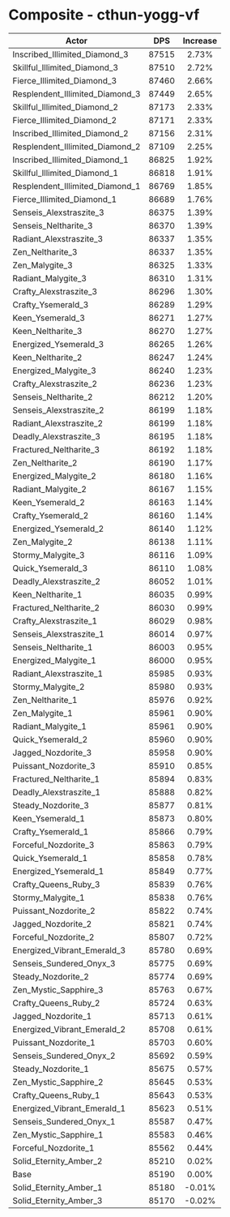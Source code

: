 # Composite - cthun-yogg-vf
| Actor | DPS | Increase |
|---|:---:|:---:|
|Inscribed_Illimited_Diamond_3|87515|2.73%|
|Skillful_Illimited_Diamond_3|87510|2.72%|
|Fierce_Illimited_Diamond_3|87460|2.66%|
|Resplendent_Illimited_Diamond_3|87449|2.65%|
|Skillful_Illimited_Diamond_2|87173|2.33%|
|Fierce_Illimited_Diamond_2|87171|2.33%|
|Inscribed_Illimited_Diamond_2|87156|2.31%|
|Resplendent_Illimited_Diamond_2|87109|2.25%|
|Inscribed_Illimited_Diamond_1|86825|1.92%|
|Skillful_Illimited_Diamond_1|86818|1.91%|
|Resplendent_Illimited_Diamond_1|86769|1.85%|
|Fierce_Illimited_Diamond_1|86689|1.76%|
|Senseis_Alexstraszite_3|86375|1.39%|
|Senseis_Neltharite_3|86370|1.39%|
|Radiant_Alexstraszite_3|86337|1.35%|
|Zen_Neltharite_3|86337|1.35%|
|Zen_Malygite_3|86325|1.33%|
|Radiant_Malygite_3|86310|1.31%|
|Crafty_Alexstraszite_3|86296|1.30%|
|Crafty_Ysemerald_3|86289|1.29%|
|Keen_Ysemerald_3|86271|1.27%|
|Keen_Neltharite_3|86270|1.27%|
|Energized_Ysemerald_3|86265|1.26%|
|Keen_Neltharite_2|86247|1.24%|
|Energized_Malygite_3|86240|1.23%|
|Crafty_Alexstraszite_2|86236|1.23%|
|Senseis_Neltharite_2|86212|1.20%|
|Senseis_Alexstraszite_2|86199|1.18%|
|Radiant_Alexstraszite_2|86199|1.18%|
|Deadly_Alexstraszite_3|86195|1.18%|
|Fractured_Neltharite_3|86192|1.18%|
|Zen_Neltharite_2|86190|1.17%|
|Energized_Malygite_2|86180|1.16%|
|Radiant_Malygite_2|86167|1.15%|
|Keen_Ysemerald_2|86163|1.14%|
|Crafty_Ysemerald_2|86160|1.14%|
|Energized_Ysemerald_2|86140|1.12%|
|Zen_Malygite_2|86138|1.11%|
|Stormy_Malygite_3|86116|1.09%|
|Quick_Ysemerald_3|86110|1.08%|
|Deadly_Alexstraszite_2|86052|1.01%|
|Keen_Neltharite_1|86035|0.99%|
|Fractured_Neltharite_2|86030|0.99%|
|Crafty_Alexstraszite_1|86029|0.98%|
|Senseis_Alexstraszite_1|86014|0.97%|
|Senseis_Neltharite_1|86003|0.95%|
|Energized_Malygite_1|86000|0.95%|
|Radiant_Alexstraszite_1|85985|0.93%|
|Stormy_Malygite_2|85980|0.93%|
|Zen_Neltharite_1|85976|0.92%|
|Zen_Malygite_1|85961|0.90%|
|Radiant_Malygite_1|85961|0.90%|
|Quick_Ysemerald_2|85960|0.90%|
|Jagged_Nozdorite_3|85958|0.90%|
|Puissant_Nozdorite_3|85910|0.85%|
|Fractured_Neltharite_1|85894|0.83%|
|Deadly_Alexstraszite_1|85888|0.82%|
|Steady_Nozdorite_3|85877|0.81%|
|Keen_Ysemerald_1|85873|0.80%|
|Crafty_Ysemerald_1|85866|0.79%|
|Forceful_Nozdorite_3|85863|0.79%|
|Quick_Ysemerald_1|85858|0.78%|
|Energized_Ysemerald_1|85849|0.77%|
|Crafty_Queens_Ruby_3|85839|0.76%|
|Stormy_Malygite_1|85838|0.76%|
|Puissant_Nozdorite_2|85822|0.74%|
|Jagged_Nozdorite_2|85821|0.74%|
|Forceful_Nozdorite_2|85807|0.72%|
|Energized_Vibrant_Emerald_3|85780|0.69%|
|Senseis_Sundered_Onyx_3|85775|0.69%|
|Steady_Nozdorite_2|85774|0.69%|
|Zen_Mystic_Sapphire_3|85763|0.67%|
|Crafty_Queens_Ruby_2|85724|0.63%|
|Jagged_Nozdorite_1|85713|0.61%|
|Energized_Vibrant_Emerald_2|85708|0.61%|
|Puissant_Nozdorite_1|85703|0.60%|
|Senseis_Sundered_Onyx_2|85692|0.59%|
|Steady_Nozdorite_1|85675|0.57%|
|Zen_Mystic_Sapphire_2|85645|0.53%|
|Crafty_Queens_Ruby_1|85643|0.53%|
|Energized_Vibrant_Emerald_1|85623|0.51%|
|Senseis_Sundered_Onyx_1|85587|0.47%|
|Zen_Mystic_Sapphire_1|85583|0.46%|
|Forceful_Nozdorite_1|85562|0.44%|
|Solid_Eternity_Amber_2|85210|0.02%|
|Base|85190|0.00%|
|Solid_Eternity_Amber_1|85180|-0.01%|
|Solid_Eternity_Amber_3|85170|-0.02%|
